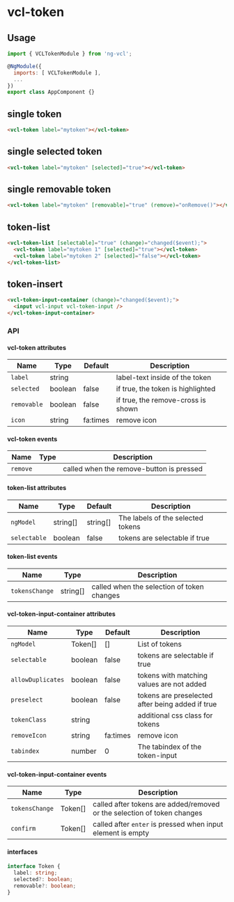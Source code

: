 # vcl-token

## Usage

```js
import { VCLTokenModule } from 'ng-vcl';

@NgModule({
  imports: [ VCLTokenModule ],
  ...
})
export class AppComponent {}
```

## single token

```html
<vcl-token label="mytoken"></vcl-token>
```

## single selected token

```html
<vcl-token label="mytoken" [selected]="true"></vcl-token>
```

## single removable token

```html
<vcl-token label="mytoken" [removable]="true" (remove)="onRemove()"></vcl-token>
```

## token-list

```html
<vcl-token-list [selectable]="true" (change)="changed($event);">
  <vcl-token label="mytoken 1" [selected]="true"></vcl-token>
  <vcl-token label="mytoken 2" [selected]="false"></vcl-token>
</vcl-token-list>
```

## token-insert

```html
<vcl-token-input-container (change)="changed($event);">
  <input vcl-input vcl-token-input />
</vcl-token-input-container>
```

### API

#### vcl-token attributes

Name          | Type    | Default   | Description
------------  | ------- | -------   | ---------------------------------------
`label`       | string  |           | label-text inside of the token
`selected`    | boolean | false     | if true, the token is highlighted
`removable`   | boolean | false     | if true, the remove-cross is shown
`icon`        | string  | fa:times  | remove icon

#### vcl-token events

Name        | Type    | Description
----------- | ------- | ----------------------
`remove`    |         | called when the remove-button is pressed

#### token-list attributes

Name         | Type     | Default  | Description
------------ | -------- | -------- | ------------------------------------------------------------
`ngModel`    | string[] | string[] | The labels of the selected tokens
`selectable` | boolean  | false    | tokens are selectable if true

#### token-list events

Name                  | Type     | Description
--------------------- | -------- | -----------
`tokensChange`        | string[] | called when the selection of token changes

#### vcl-token-input-container attributes

Name                 | Type     | Default              | Description
------------         | -------- | -------              | ------------------------------------------------------------
`ngModel`            | Token[]  | []                   | List of tokens
`selectable`         | boolean  | false                | tokens are selectable if true
`allowDuplicates`    | boolean  | false                | tokens with matching values are not added
`preselect`          | boolean  | false                | tokens are preselected after being added if true
`tokenClass`         | string   |                      | additional css class for tokens
`removeIcon`         | string   | fa:times             | remove icon
`tabindex`           | number   | 0                    | The tabindex of the token-input

#### vcl-token-input-container events

Name            | Type    | Description
--------------- | ------- | ---------------
`tokensChange`  | Token[] | called after tokens are added/removed or the selection of token changes
`confirm`       | Token[] | called after `enter` is pressed when input element is empty

#### interfaces

```ts
interface Token {
  label: string;
  selected?: boolean;
  removable?: boolean;
}
```
